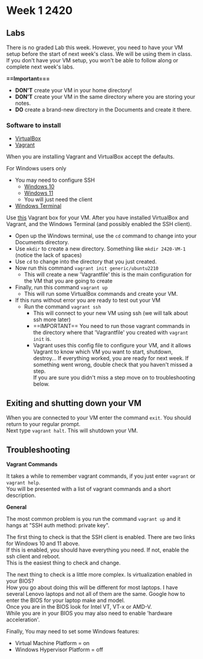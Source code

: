 # Week 1 2420

## Labs

There is no graded Lab this week. However, you need to have your VM setup before the start of next week's class. We will be using them in class.  
If you don't have your VM setup, you won't be able to follow along or complete next week's labs.

**==Important===**
- **DON'T** create your VM in your home directory!   
- **DON'T** create your VM in the same directory where you are storing your notes.   
- **DO** create a brand-new directory in the Documents and create it there.
### Software to install

- [VirtualBox](https://www.vagrantup.com/)
- [Vagrant](https://www.virtualbox.org/)

When you are installing Vagrant and VirtualBox accept the defaults.

For Windows users only
- You may need to configure SSH
	- [Windows 10](https://www.youtube.com/watch?v=g2I6en4Mdjo)
	- [Windows 11](https://www.youtube.com/watch?v=aT-xCPQZRcQ)
	- You will just need the client
- [Windows Terminal](https://github.com/microsoft/terminal)

Use [this](https://app.vagrantup.com/generic/boxes/ubuntu2210) Vagrant box for your VM.
After you have installed VirtualBox and Vagrant, and the Windows Terminal (and possibly enabled the SSH client). 
- Open up the Windows terminal, use the `cd` command to change into your Documents directory. 
- Use `mkdir` to create a new directory. Something like `mkdir 2420-VM-1` (notice the lack of spaces)
- Use `cd` to change into the directory that you just created.
- Now run this command `vagrant init generic/ubuntu2210` 
	- This will create a new 'Vagrantfile' this is the main configuration for the VM that you are going to create
-  Finally, run this command `vagrant up`
	- This will run some VirtualBox commands and create your VM.
- If this runs without error you are ready to test out your VM
	- Run the command `vagrant ssh` 
		- This will connect to your new VM using ssh (we will talk about ssh more later)
		- ==IMPORTANT== You need to run those vagrant commands in the directory where that 'Vagrantfile' you created with `vagrant init` is.
		- Vagrant uses this config file to configure your VM, and it allows Vagrant to know which VM you want to start, shutdown, destroy...
If everything worked, you are ready for next week.
If something went wrong, double check that you haven't missed a step.  
If you are sure you didn't miss a step move on to troubleshooting below.

## Exiting and shutting down your VM

When you are connected to your VM enter the command `exit`. You should return to your regular prompt.  
Next type `vagrant halt`. This will shutdown your VM.

## Troubleshooting

**Vagrant Commands**  

It takes a while to remember vagrant commands, if you just enter `vagrant` or `vagrant help`.  
You will be presented with a list of vagrant commands and a short description.

**General**

The most common problem is you run the command `vagrant up` and it hangs at "SSH auth method: private key".  

The first thing to check is that the SSH client is enabled. There are two links for Windows 10 and 11 above.  
If this is enabled, you should have everything you need. If not, enable the ssh client and reboot.  
This is the easiest thing to check and change.

The next thing to check is a little more complex. Is virtualization enabled in your BIOS?  
How you go about doing this will be different for most laptops. I have several Lenovo laptops and not all of them are the same.
Google how to enter the BIOS for your laptop make and model.  
Once you are in the BIOS look for Intel VT, VT-x or AMD-V.  
While you are in your BIOS you may also need to enable 'hardware acceleration'.

Finally, You may need to set some Windows features:
- Virtual Machine Platform = on
- Windows Hypervisor Platform = off


